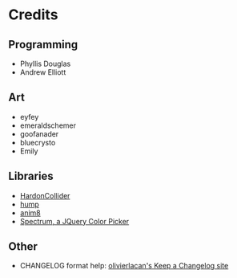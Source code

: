 # Credits

## Programming
* Phyllis Douglas
* Andrew Elliott

## Art
* eyfey
* emeraldschemer
* goofanader
* bluecrysto
* Emily

## Libraries
* [HardonCollider](http://vrld.github.io/HardonCollider/)
* [hump](http://hump.readthedocs.org/en/latest/index.html)
* [anim8](https://github.com/kikito/anim8#anim8)
* [Spectrum, a JQuery Color Picker](https://bgrins.github.io/spectrum/)

## Other
* CHANGELOG format help: [olivierlacan's Keep a Changelog site](http://keepachangelog.com/)

